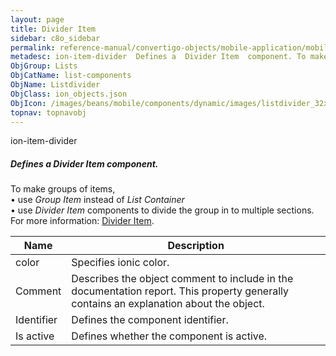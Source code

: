 ```yaml
---
layout: page
title: Divider Item
sidebar: c8o_sidebar
permalink: reference-manual/convertigo-objects/mobile-application/mobile-components/list-components/divider-item/
metadesc: ion-item-divider  Defines a  Divider Item  component. To make groups of items,  • use  Group Item  instead of  List Container   • use  Divider Item  c
ObjGroup: Lists
ObjCatName: list-components
ObjName: Listdivider
ObjClass: ion_objects.json
ObjIcon: /images/beans/mobile/components/dynamic/images/listdivider_32x32.png
topnav: topnavobj
---
```

ion-item-divider<br/>

##### Defines a <i>Divider Item</i> component.<br/>
To make groups of items,<br/>
 • use <i>Group Item</i> instead of <i>List Container</i><br/>
 • use <i>Divider Item</i> components to divide the group in to multiple sections.<br/>
 For more information: <a href='https://ionicframework.com/docs/v3/components/#list-dividers'>Divider Item</a>.

Name | Description 
--- | ---
color | Specifies ionic color.
Comment | Describes the object comment to include in the documentation report.  This property generally contains an explanation about the object. 
Identifier | Defines the component identifier.  
Is active | Defines whether the component is active. 

